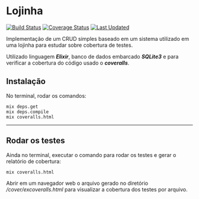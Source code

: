 # Lojinha

[![Build Status](https://github.com/mhoffnn/lojinha/workflows/tests/badge.svg)](https://github.com/mhoffnn/lojinha/actions)
[![Coverage Status](https://coveralls.io/repos/mhoffnn/lojinha/badge.svg?branch=master)](https://coveralls.io/r/mhoffnn/lojinha?branch=master)
[![Last Updated](https://img.shields.io/github/last-commit/mhoffnn/lojinha.svg)](https://github.com/mhoffnn/lojinha/commits/master)



Implementação de um CRUD simples baseado em um sistema utilizado em uma lojinha para estudar sobre cobertura de testes.

Utilizado linguagem ***Elixir***, banco de dados embarcado ***SQLite3*** e para verificar a cobertura do código usado o ***coveralls***.

## Instalação

No terminal, rodar os comandos: 

```properties
mix deps.get
mix deps.compile
mix coveralls.html
```

---
## Rodar os testes

Ainda no terminal, executar o comando para rodar os testes e gerar o relatório de cobertura:

```properties
mix coveralls.html
```
Abrir em um navegador web o arquivo gerado no diretório */cover/excoveralls.html* para visualizar a cobertura dos testes por arquivo.

